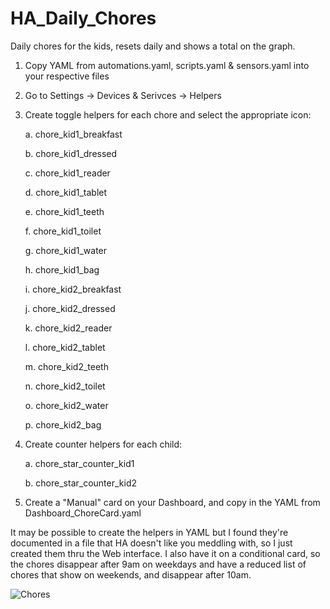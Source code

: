 # HA_Daily_Chores
Daily chores for the kids, resets daily and shows a total on the graph.

1. Copy YAML from  automations.yaml, scripts.yaml & sensors.yaml into your respective files
2. Go to Settings -> Devices & Serivces -> Helpers
3. Create toggle helpers for each chore and select the appropriate icon:
   
   a. chore_kid1_breakfast
   
   b. chore_kid1_dressed
   
   c. chore_kid1_reader
   
   d. chore_kid1_tablet

   e. chore_kid1_teeth
   
   f. chore_kid1_toilet
   
   g. chore_kid1_water

   h. chore_kid1_bag
   
   i. chore_kid2_breakfast
   
   j. chore_kid2_dressed
   
   k. chore_kid2_reader
   
   l. chore_kid2_tablet
   
   m. chore_kid2_teeth
   
   n. chore_kid2_toilet
   
   o. chore_kid2_water
   
   p. chore_kid2_bag
   
6. Create counter helpers for each child:
   
   a. chore_star_counter_kid1
   
   b. chore_star_counter_kid2
8. Create a "Manual" card on your Dashboard, and copy in the YAML from Dashboard_ChoreCard.yaml


It may be possible to create the helpers in YAML but I found they're documented in a file that HA doesn't like you meddling with, so I just created them thru the Web interface. I also have it on a conditional card, so the chores disappear after 9am on weekdays and have a reduced list of chores that show on weekends, and disappear after 10am.

![Chores](https://github.com/user-attachments/assets/d0e79324-f5a1-4835-b52d-5ead8454d445)
